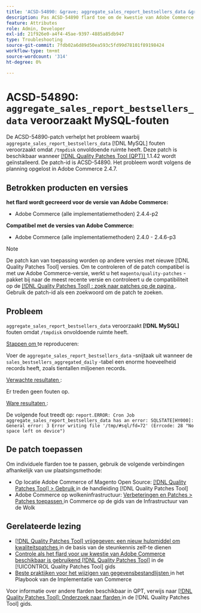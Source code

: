 ```yaml
---
title: 'ACSD-54890: &grave; aggregate_sales_report_bestsellers_data &grave; veroorzaakt  [!DNL MySQL]  fouten'
description: Pas ACSD-54890 flard toe om de kwestie van Adobe Commerce te bevestigen waar &grave; aggregate_sales_report_bestsellers_data &grave;  [!DNL MySQL]  fouten toe te schrijven aan &grave;/tmpdisk &grave; die uit ruimte zijn veroorzaakt.
feature: Attributes
role: Admin, Developer
exl-id: 21f926e0-a4f4-45ae-9397-4885a85db947
type: Troubleshooting
source-git-commit: 7fdb02a6d89d50ea593c5fd99d78101f89198424
workflow-type: tm+mt
source-wordcount: '314'
ht-degree: 0%

---
```


# ACSD-54890: `aggregate_sales_report_bestsellers_data` veroorzaakt MySQL-fouten

De ACSD-54890-patch verhelpt het probleem waarbij `aggregate_sales_report_bestsellers_data` [!DNL MySQL] fouten veroorzaakt omdat `/tmpdisk` onvoldoende ruimte heeft. Deze patch is beschikbaar wanneer [[!DNL Quality Patches Tool (QPT)] ](https://experienceleague.adobe.com/en/docs/commerce-operations/tools/quality-patches-tool/quality-patches-tool-to-self-serve-quality-patches) 1.1.42 wordt geïnstalleerd. De patch-id is ACSD-54890. Het probleem wordt volgens de planning opgelost in Adobe Commerce 2.4.7.

## Betrokken producten en versies

**het flard wordt gecreeerd voor de versie van Adobe Commerce:**

* Adobe Commerce (alle implementatiemethoden) 2.4.4-p2

**Compatibel met de versies van Adobe Commerce:**

* Adobe Commerce (alle implementatiemethoden) 2.4.0 - 2.4.6-p3

>[!NOTE]
>
>De patch kan van toepassing worden op andere versies met nieuwe [!DNL Quality Patches Tool] versies. Om te controleren of de patch compatibel is met uw Adobe Commerce-versie, werkt u het `magento/quality-patches` -pakket bij naar de meest recente versie en controleert u de compatibiliteit op de [[!DNL Quality Patches Tool] : zoek naar patches op de pagina ](https://experienceleague.adobe.com/tools/commerce-quality-patches/index.html) . Gebruik de patch-id als een zoekwoord om de patch te zoeken.

## Probleem

`aggregate_sales_report_bestsellers_data` veroorzaakt **[!DNL MySQL]** fouten omdat `/tmpdisk` onvoldoende ruimte heeft.

<u> Stappen om </u> te reproduceren:

Voer de `aggregate_sales_report_bestsellers_data` -snijtaak uit wanneer de `sales_bestsellers_aggregated_daily` -tabel een enorme hoeveelheid records heeft, zoals tientallen miljoenen records.

<u> Verwachte resultaten </u>:

Er treden geen fouten op.

<u> Ware resultaten </u>:

De volgende fout treedt op:
`report.ERROR: Cron Job aggregate_sales_report_bestsellers_data has an error: SQLSTATE[HY000]: General error: 3 Error writing file '/tmp/#sql/fd=72' (Errcode: 28 "No space left on device")`

## De patch toepassen

Om individuele flarden toe te passen, gebruik de volgende verbindingen afhankelijk van uw plaatsingsmethode:

* Op locatie Adobe Commerce of Magento Open Source: [[!DNL Quality Patches Tool] > Gebruik ](/help/tools/quality-patches-tool/usage.md) in de handleiding [!DNL Quality Patches Tool]
* Adobe Commerce op wolkeninfrastructuur: [ Verbeteringen en Patches > Patches toepassen ](https://experienceleague.adobe.com/docs/commerce-cloud-service/user-guide/develop/upgrade/apply-patches.html) in Commerce op de gids van de Infrastructuur van de Wolk

## Gerelateerde lezing

* [[!DNL Quality Patches Tool]  vrijgegeven: een nieuw hulpmiddel om kwaliteitspatches ](https://experienceleague.adobe.com/en/docs/commerce-operations/tools/quality-patches-tool/quality-patches-tool-to-self-serve-quality-patches) in de basis van de steunkennis zelf-te dienen
* [ Controle als het flard voor uw kwestie van Adobe Commerce beschikbaar is gebruikend  [!DNL Quality Patches Tool]](/help/tools/quality-patches-tool/patches-available-in-qpt/check-patch-for-magento-issue-with-magento-quality-patches.md) in de [!UICONTROL Quality Patches Tool] gids
* [ Beste praktijken voor het wijzigen van gegevensbestandlijsten ](https://experienceleague.adobe.com/en/docs/commerce-operations/implementation-playbook/best-practices/development/modifying-core-and-third-party-tables#why-adobe-recommends-avoiding-modifications) in het Playbook van de Implementatie van Commerce

Voor informatie over andere flarden beschikbaar in QPT, verwijs naar [[!DNL Quality Patches Tool]: Onderzoek naar flarden ](https://experienceleague.adobe.com/tools/commerce-quality-patches/index.html) in de [!DNL Quality Patches Tool] gids.
